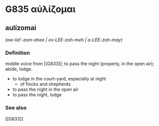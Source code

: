 # G835 αὐλίζομαι

## aulízomai

_(ow-lid'-zom-ahee | ev-LEE-zoh-meh | a-LEE-zoh-may)_

### Definition

middle voice from [[G833]]; to pass the night (properly, in the open air); abide, lodge.

- to lodge in the court-yard, especially at night
  - of flocks and shepherds
- to pass the night in the open air
- to pass the night, lodge

### See also

[[G833]]

